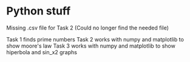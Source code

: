 # Python stuff

Missing .csv file for Task 2 (Could no longer find the needed file)

Task 1 finds prime numbers
Task 2 works with numpy and matplotlib to show moore's law
Task 3 works with numpy and matplotlib to show hiperbola and sin_x2 graphs